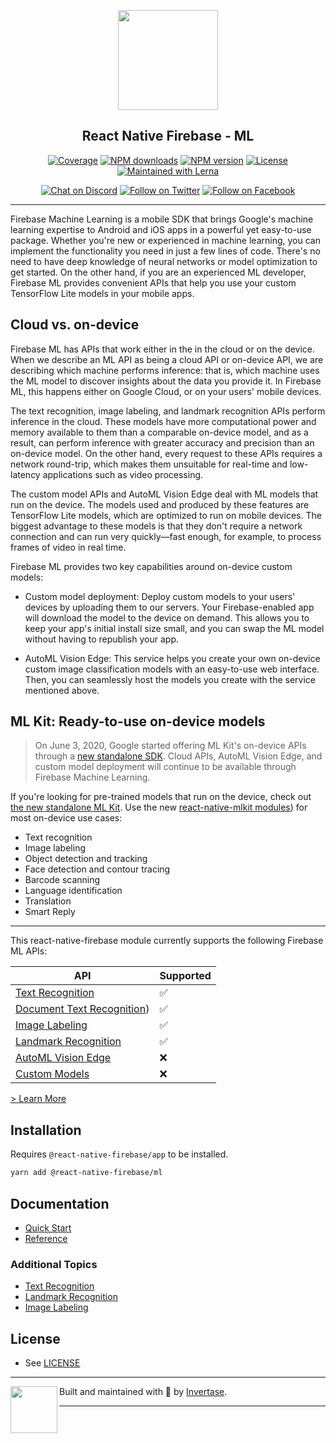<p align="center">
  <a href="https://rnfirebase.io">
    <img width="160px" src="https://i.imgur.com/JIyBtKW.png"><br/>
  </a>
  <h2 align="center">React Native Firebase - ML</h2>
</p>

<p align="center">
  <a href="https://api.rnfirebase.io/coverage/ml/detail"><img src="https://api.rnfirebase.io/coverage/ml/badge?style=flat-square" alt="Coverage"></a>
  <a href="https://www.npmjs.com/package/@react-native-firebase/ml"><img src="https://img.shields.io/npm/dm/@react-native-firebase/ml.svg?style=flat-square" alt="NPM downloads"></a>
  <a href="https://www.npmjs.com/package/@react-native-firebase/ml"><img src="https://img.shields.io/npm/v/@react-native-firebase/ml.svg?style=flat-square" alt="NPM version"></a>
  <a href="/LICENSE"><img src="https://img.shields.io/npm/l/react-native-firebase.svg?style=flat-square" alt="License"></a>
  <a href="https://lerna.js.org/"><img src="https://img.shields.io/badge/maintained%20with-lerna-cc00ff.svg?style=flat-square" alt="Maintained with Lerna"></a>
</p>

<p align="center">
  <a href="https://invertase.link/discord"><img src="https://img.shields.io/discord/295953187817521152.svg?style=flat-square&colorA=7289da&label=Chat%20on%20Discord" alt="Chat on Discord"></a>
  <a href="https://twitter.com/rnfirebase"><img src="https://img.shields.io/twitter/follow/rnfirebase.svg?style=flat-square&colorA=1da1f2&colorB=&label=Follow%20on%20Twitter" alt="Follow on Twitter"></a>
  <a href="https://www.facebook.com/groups/rnfirebase"><img src="https://img.shields.io/badge/Follow%20on%20Facebook-4172B8?logo=facebook&style=flat-square&logoColor=fff" alt="Follow on Facebook"></a>
</p>

---

Firebase Machine Learning is a mobile SDK that brings Google's machine learning expertise to Android and iOS apps in a powerful yet easy-to-use package. Whether you're new or experienced in machine learning, you can implement the functionality you need in just a few lines of code. There's no need to have deep knowledge of neural networks or model optimization to get started. On the other hand, if you are an experienced ML developer, Firebase ML provides convenient APIs that help you use your custom TensorFlow Lite models in your mobile apps.

## Cloud vs. on-device

Firebase ML has APIs that work either in the in the cloud or on the device. When we describe an ML API as being a cloud API or on-device API, we are describing which machine performs inference: that is, which machine uses the ML model to discover insights about the data you provide it. In Firebase ML, this happens either on Google Cloud, or on your users' mobile devices.

The text recognition, image labeling, and landmark recognition APIs perform inference in the cloud. These models have more computational power and memory available to them than a comparable on-device model, and as a result, can perform inference with greater accuracy and precision than an on-device model. On the other hand, every request to these APIs requires a network round-trip, which makes them unsuitable for real-time and low-latency applications such as video processing.

The custom model APIs and AutoML Vision Edge deal with ML models that run on the device. The models used and produced by these features are TensorFlow Lite models, which are optimized to run on mobile devices. The biggest advantage to these models is that they don't require a network connection and can run very quickly—fast enough, for example, to process frames of video in real time.

Firebase ML provides two key capabilities around on-device custom models:

- Custom model deployment: Deploy custom models to your users' devices by uploading them to our servers. Your Firebase-enabled app will download the model to the device on demand. This allows you to keep your app's initial install size small, and you can swap the ML model without having to republish your app.

- AutoML Vision Edge: This service helps you create your own on-device custom image classification models with an easy-to-use web interface. Then, you can seamlessly host the models you create with the service mentioned above.

## ML Kit: Ready-to-use on-device models

> On June 3, 2020, Google started offering ML Kit's on-device APIs through a [new standalone SDK](https://developers.google.com/ml-kit). Cloud APIs, AutoML Vision Edge, and custom model deployment will continue to be available through Firebase Machine Learning.

If you're looking for pre-trained models that run on the device, check out [the new standalone ML Kit](https://developers.google.com/ml-kit). Use the new [react-native-mlkit modules](https://www.npmjs.com/org/react-native-mlkit)) for most on-device use cases:

- Text recognition
- Image labeling
- Object detection and tracking
- Face detection and contour tracing
- Barcode scanning
- Language identification
- Translation
- Smart Reply

---

This react-native-firebase module currently supports the following Firebase ML APIs:

| API                                                                              | Supported |
| -------------------------------------------------------------------------------- | --------- |
| [Text Recognition](https://firebase.google.com/docs/ml/recognize-text)           | ✅        |
| [Document Text Recognition](https://firebase.google.com/docs/ml/recognize-text)) | ✅        |
| [Image Labeling](https://firebase.google.com/docs/ml/label-images)               | ✅        |
| [Landmark Recognition](https://firebase.google.com/docs/ml/recognize-landmarks)  | ✅        |
| [AutoML Vision Edge](https://firebase.google.com/docs/ml/automl-image-labeling)  | ❌        |
| [Custom Models](https://firebase.google.com/docs/ml/use-custom-models)           | ❌        |

[> Learn More](https://firebase.google.com/docs/ml)

## Installation

Requires `@react-native-firebase/app` to be installed.

```bash
yarn add @react-native-firebase/ml
```

## Documentation

- [Quick Start](https://rnfirebase.io/ml/usage)
- [Reference](https://rnfirebase.io/reference/ml)

### Additional Topics

- [Text Recognition](https://rnfirebase.io/ml/text-recognition)
- [Landmark Recognition](https://rnfirebase.io/ml/landmark-recognition)
- [Image Labeling](https://rnfirebase.io/ml/image-labeling)

## License

- See [LICENSE](/LICENSE)

---

<p>
  <img align="left" width="75px" src="https://static.invertase.io/assets/invertase-logo-small.png">
  <p align="left">
    Built and maintained with 💛 by <a href="https://invertase.io">Invertase</a>.
  </p>
</p>

---
